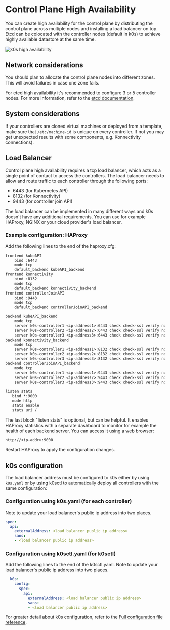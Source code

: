 # Control Plane High Availability

You can create high availability for the control plane by distributing the control plane across multiple nodes and installing a load balancer on top. Etcd can be colocated with the controller nodes (default in k0s) to achieve highly available datastore at the same time.

![k0s high availability](img/k0s_high_availability.png)

## Network considerations

You should plan to allocate the control plane nodes into different zones. This will avoid failures in case one zone fails.

For etcd high availability it's recommended to configure 3 or 5 controller nodes. For more information, refer to the [etcd documentation](https://etcd.io/docs/latest/faq/#why-an-odd-number-of-cluster-members).

## System considerations

If your controllers are cloned virtual machines or deployed from a template, make sure that `/etc/machine-id` is unique on every controller. If not you may get unexpected results with some components, e.g. Konnectivity connections).

## Load Balancer

Control plane high availability requires a tcp load balancer, which acts as a single point of contact to access the controllers. The load balancer needs to allow and route traffic to each controller through the following ports:

- 6443 (for Kubernetes API)
- 8132 (for Konnectivity)
- 9443 (for controller join API)

The load balancer can be implemented in many different ways and k0s doesn't have any additional requirements. You can use for example HAProxy, NGINX or your cloud provider's load balancer.

### Example configuration: HAProxy

Add the following lines to the end of the haproxy.cfg:

```txt
frontend kubeAPI
    bind :6443
    mode tcp
    default_backend kubeAPI_backend
frontend konnectivity
    bind :8132
    mode tcp
    default_backend konnectivity_backend
frontend controllerJoinAPI
    bind :9443
    mode tcp
    default_backend controllerJoinAPI_backend

backend kubeAPI_backend
    mode tcp
    server k0s-controller1 <ip-address1>:6443 check check-ssl verify none
    server k0s-controller2 <ip-address2>:6443 check check-ssl verify none
    server k0s-controller3 <ip-address3>:6443 check check-ssl verify none
backend konnectivity_backend
    mode tcp
    server k0s-controller1 <ip-address1>:8132 check check-ssl verify none
    server k0s-controller2 <ip-address2>:8132 check check-ssl verify none
    server k0s-controller3 <ip-address3>:8132 check check-ssl verify none
backend controllerJoinAPI_backend
    mode tcp
    server k0s-controller1 <ip-address1>:9443 check check-ssl verify none
    server k0s-controller2 <ip-address2>:9443 check check-ssl verify none
    server k0s-controller3 <ip-address3>:9443 check check-ssl verify none

listen stats
   bind *:9000
   mode http
   stats enable
   stats uri /
```

The last block "listen stats" is optional, but can be helpful. It enables HAProxy statistics with a separate dashboard to monitor for example the health of each backend server. You can access it using a web browser:

```txt
http://<ip-addr>:9000
```

Restart HAProxy to apply the configuration changes.

## k0s configuration

The load balancer address must be configured to k0s either by using `k0s.yaml` or by using k0sctl to automatically deploy all controllers with the same configuration:

### Configuration using k0s.yaml (for each controller)

Note to update your load balancer's public ip address into two places.

```yaml
spec:
  api:
    externalAddress: <load balancer public ip address>
    sans:
    - <load balancer public ip address>
```

### Configuration using k0sctl.yaml (for k0sctl)

Add the following lines to the end of the k0sctl.yaml. Note to update your load balancer's public ip address into two places.

```yaml
  k0s:
    config:
      spec:
        api:
          externalAddress: <load balancer public ip address>
          sans:
          - <load balancer public ip address>
```

For greater detail about k0s configuration, refer to the [Full configuration file reference](configuration.md).